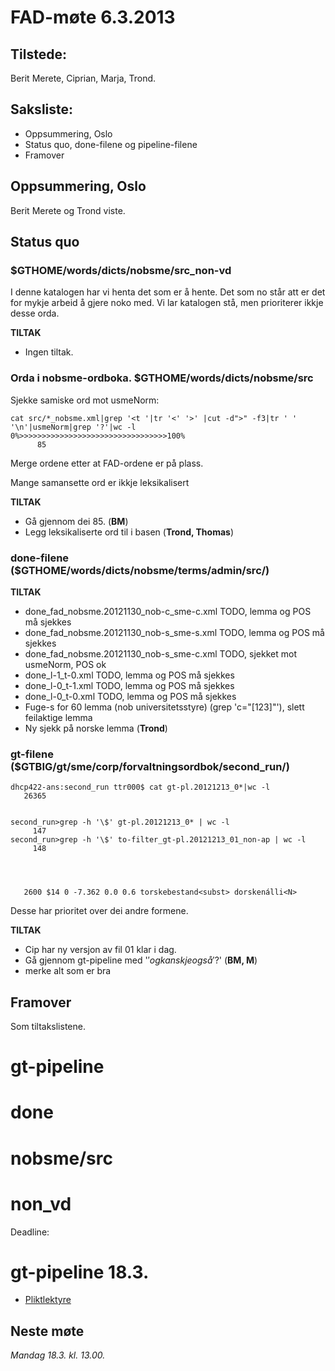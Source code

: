 # FAD-møte 6.3.2013


## Tilstede:


Berit Merete, Ciprian, Marja, Trond.




## Saksliste:


* Oppsummering, Oslo
* Status quo, done-filene og pipeline-filene
* Framover






##  Oppsummering, Oslo


Berit Merete og Trond viste.


##  Status quo


###  $GTHOME/words/dicts/nobsme/src_non-vd


I denne katalogen har vi henta det som er å hente. Det som no står att
er det for mykje arbeid å gjere noko med. Vi lar katalogen stå, men
prioriterer ikkje desse orda.




**TILTAK**
* Ingen tiltak.




###  Orda i nobsme-ordboka. $GTHOME/words/dicts/nobsme/src


Sjekke samiske ord mot usmeNorm:




```
cat src/*_nobsme.xml|grep '<t '|tr '<' '>' |cut -d">" -f3|tr ' ' '\n'|usmeNorm|grep '?'|wc -l
0%>>>>>>>>>>>>>>>>>>>>>>>>>>>>>>>>>100%
      85
```


Merge ordene etter at FAD-ordene er på plass.


Mange samansette ord er ikkje leksikalisert


**TILTAK**
* Gå gjennom dei 85. (**BM**)
* Legg leksikaliserte ord til i basen (**Trond, Thomas**)






### done-filene ($GTHOME/words/dicts/nobsme/terms/admin/src/)






**TILTAK**


* done_fad_nobsme.20121130_nob-c_sme-c.xml	TODO, lemma og POS må sjekkes 
* done_fad_nobsme.20121130_nob-s_sme-s.xml	TODO, lemma og POS må sjekkes
* done_fad_nobsme.20121130_nob-s_sme-c.xml 	TODO, sjekket mot usmeNorm, POS ok
* done_l-1_t-0.xml	TODO, lemma og POS må sjekkes 
* done_l-0_t-1.xml	TODO, lemma og POS må sjekkes 
* done_l-0_t-0.xml	TODO, lemma og POS må sjekkes 
* Fuge-s for 60 lemma (nob <l pos="N" c="1">universitetsstyre</l>)
  (grep 'c="[123]"'), slett feilaktige lemma
* Ny sjekk på norske lemma (**Trond**)






### gt-filene ($GTBIG/gt/sme/corp/forvaltningsordbok/second_run/)




```
dhcp422-ans:second_run ttr000$ cat gt-pl.20121213_0*|wc -l
   26365


second_run>grep -h '\$' gt-pl.20121213_0* | wc -l 
     147
second_run>grep -h '\$' to-filter_gt-pl.20121213_01_non-ap | wc -l 
     148

     


   2600	$14 0 -7.362 0.0 0.6 torskebestand<subst> dorskenálli<N>
```


Desse har prioritet over dei andre formene.


**TILTAK**


* Cip har ny versjon av fil 01 klar i dag.
* Gå gjennom gt-pipeline med '$' og kanskje også '$?' (**BM, M**)
* merke alt som er bra






##  Framover


Som tiltakslistene.


# gt-pipeline
# done
# nobsme/src 
# non_vd


Deadline:


# gt-pipeline **18.3.** 


* [Pliktlektyre](http://no.wikipedia.org/wiki/Getting_Things_Done)


##  Neste møte


*Mandag 18.3. kl. 13.00.*


